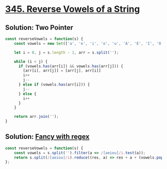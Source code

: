 # [345. Reverse Vowels of a String](https://leetcode.com/problems/reverse-vowels-of-a-string/description/)

## Solution: Two Pointer
```js
const reverseVowels = function(s) {
    const vowels = new Set(['a', 'e', 'i', 'o', 'u', 'A', 'E', 'I', 'O', 'U']);

    let i = 0, j = s.length - 1, arr = s.split('');

    while (i < j) {
      if (vowels.has(arr[i]) && vowels.has(arr[j])) {
        [arr[i], arr[j]] = [arr[j], arr[i]]
        i++
        j--
      } else if (vowels.has(arr[i])) {
        j--
      } else {
        i++
      }
    }

    return arr.join('');
}
```

## Solution: [Fancy with regex](https://leetcode.com/problems/reverse-vowels-of-a-string/solutions/81247/2-line-javascript-o-n-solution-using-stack-and-regex/)
```js
const reverseVowels = function(s) {
    const vowels = s.split('').filter(a => /[aeiou]/i.test(a));
    return s.split(/[aeiou]/i).reduce((res, a) => res + a + (vowels.pop() || ''), '');
};
```
